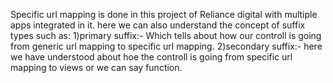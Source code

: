 Specific url mapping is done in this project of Reliance digital with multiple apps integrated in it.
here we can also understand the concept of suffix types such as:
1)primary suffix:- Which tells about how our controll is going from generic url mapping to specific url mapping.
2)secondary suffix:- here we have understood about hoe the controll is going from specific url mapping to views or we can say function.
